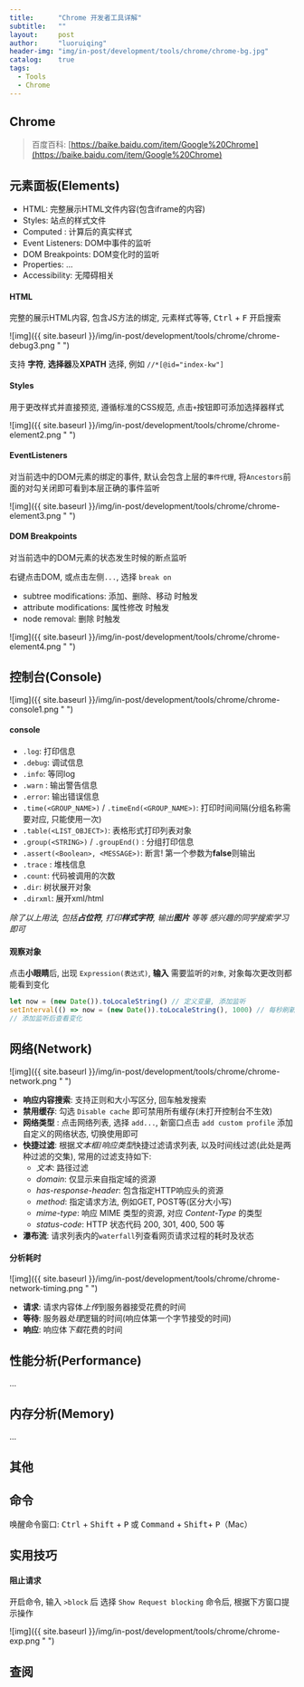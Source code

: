 ```yaml
---
title:      "Chrome 开发者工具详解"
subtitle:   ""
layout:     post
author:     "luoruiqing"
header-img: "img/in-post/development/tools/chrome/chrome-bg.jpg"
catalog:    true
tags:
  - Tools
  - Chrome
---
```


## Chrome
> 百度百科: [https://baike.baidu.com/item/Google%20Chrome](https://baike.baidu.com/item/Google%20Chrome)



## 元素面板(Elements)

- HTML: 完整展示HTML文件内容(包含iframe的内容)
- Styles: 站点的样式文件
- Computed : 计算后的真实样式
- Event Listeners: DOM中事件的监听
- DOM Breakpoints: DOM变化时的监听
- Properties: ...
- Accessibility: 无障碍相关

#### HTML

完整的展示HTML内容, 包含JS方法的绑定, 元素样式等等, <kbd>Ctrl</kbd> + <kbd>F</kbd> 开启搜索

![img]({{ site.baseurl }}/img/in-post/development/tools/chrome/chrome-debug3.png " ")

支持 **字符**, **选择器**及**XPATH** 选择, 例如 `//*[@id="index-kw"]`

#### Styles

用于更改样式并直接预览, 遵循标准的CSS规范, 点击`+`按钮即可添加选择器样式

![img]({{ site.baseurl }}/img/in-post/development/tools/chrome/chrome-element2.png " ")

#### EventListeners

对当前选中的DOM元素的绑定的事件, 默认会包含上层的`事件代理`, 将`Ancestors`前面的对勾关闭即可看到本层正确的事件监听

![img]({{ site.baseurl }}/img/in-post/development/tools/chrome/chrome-element3.png " ")


#### DOM Breakpoints

对当前选中的DOM元素的状态发生时候的断点监听

右键点击DOM, 或点击左侧`...`, 选择 `break on`

- subtree modifications: 添加、删除、移动 时触发
- attribute modifications: 属性修改 时触发
- node removal: 删除 时触发

![img]({{ site.baseurl }}/img/in-post/development/tools/chrome/chrome-element4.png " ")


## 控制台(Console)

![img]({{ site.baseurl }}/img/in-post/development/tools/chrome/chrome-console1.png " ")

#### console

- `.log`: 打印信息
- `.debug`: 调试信息
- `.info`: 等同log
- `.warn` : 输出警告信息
- `.error`: 输出错误信息
- `.time(<GROUP_NAME>)` / `.timeEnd(<GROUP_NAME>)`: 打印时间间隔(分组名称需要对应, 只能使用一次)
- `.table(<LIST_OBJECT>)`: 表格形式打印列表对象
- `.group(<STRING>)` / `.groupEnd()` : 分组打印信息
- `.assert(<Boolean>, <MESSAGE>)`: 断言! 第一个参数为**false**则输出
- `.trace` : 堆栈信息
- `.count`: 代码被调用的次数
- `.dir`: 树状展开对象
- `.dirxml`: 展开xml/html

*除了以上用法, 包括**占位符**, 打印**样式字符**, 输出**图片** 等等 感兴趣的同学搜索学习即可*

#### 观察对象

点击**小眼睛**后, 出现 `Expression(表达式)`, **输入** 需要监听的`对象`, 对象每次更改则都能看到变化

```js
let now = (new Date()).toLocaleString() // 定义变量, 添加监听
setInterval(() => now = (new Date()).toLocaleString(), 1000) // 每秒刷新
// 添加监听后查看变化
```

## 网络(Network)

<!-- 非官方教程传送门: [https://www.cnblogs.com/ywsoftware/p/10996078.html](https://www.cnblogs.com/ywsoftware/p/10996078.html) -->
![img]({{ site.baseurl }}/img/in-post/development/tools/chrome/chrome-network.png " ")

* **响应内容搜索**: 支持正则和大小写区分, 回车触发搜索
* **禁用缓存**: 勾选 `Disable cache` 即可禁用所有缓存(未打开控制台不生效)
* **网络类型** : 点击网络列表, 选择 `add...`, 新窗口点击 `add custom profile` 添加自定义的网络状态, 切换使用即可
* **快捷过滤**: 根据*文本框*/*响应类型*快捷过滤请求列表, 以及时间线过滤(此处是两种过滤的交集), 常用的过滤支持如下:
    - *文本*: 路径过滤
    - *domain*: 仅显示来自指定域的资源
    - *has-response-header*: 包含指定HTTP响应头的资源
    - *method*: 指定请求方法, 例如GET, POST等(区分大小写)
    - *mime-type*: 响应 MIME 类型的资源, 对应 *Content-Type* 的类型
    - *status-code*: HTTP 状态代码 200, 301, 400, 500 等
* **瀑布流**: 请求列表内的`waterfall`列查看网页请求过程的耗时及状态

#### 分析耗时

![img]({{ site.baseurl }}/img/in-post/development/tools/chrome/chrome-network-timing.png " ")

- **请求**: 请求内容体*上传*到服务器接受花费的时间
- **等待**: 服务器*处理*逻辑的时间(响应体第一个字节接受的时间)
- **响应**: 响应体*下载*花费的时间


## 性能分析(Performance)

...

## 内存分析(Memory)

...

## 其他

## 命令

唤醒命令窗口: <kbd>Ctrl</kbd> + <kbd>Shift</kbd> + <kbd>P</kbd>  或  <kbd>Command</kbd> + <kbd>Shift</kbd>+ <kbd>P</kbd>（Mac）

## 实用技巧

#### 阻止请求


开启命令, 输入 `>block` 后 选择 `Show Request blocking` 命令后, 根据下方窗口提示操作

![img]({{ site.baseurl }}/img/in-post/development/tools/chrome/chrome-exp.png " ")

## 查阅